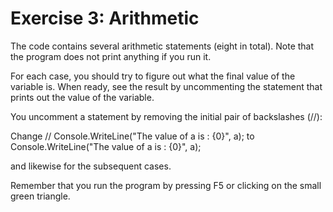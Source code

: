 ﻿# Exercise 3: Arithmetic

The code contains several arithmetic statements (eight in total). 
Note that the program does not print anything if you run it. 
 
For each case, you should try to figure out what the final value of 
the variable is. When ready, see the result by 
uncommenting the statement that prints out the value of the 
variable. 

You uncomment a statement by removing the initial pair 
of backslashes (//): 
 
Change
         // Console.WriteLine("The value of a is : {0}", a); 
to 
        Console.WriteLine("The value of a is : {0}", a); 
 
and likewise for the subsequent cases. 
 
Remember that you run the program by pressing F5 or clicking on 
the small green triangle.

